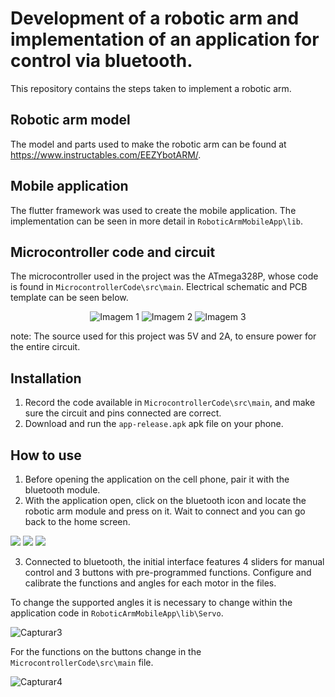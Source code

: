 # Development of a robotic arm and implementation of an application for control via bluetooth.

This repository contains the steps taken to implement a robotic arm.

## Robotic arm model

The model and parts used to make the robotic arm can be found at https://www.instructables.com/EEZYbotARM/.

## Mobile application

The flutter framework was used to create the mobile application. The implementation can be seen in more detail in `RoboticArmMobileApp\lib`.

## Microcontroller code and circuit

The microcontroller used in the project was the ATmega328P, whose code is found in `MicrocontrollerCode\src\main`. Electrical schematic and PCB template can be seen below. 
<p align="center">
  <img src="https://github.com/FernandoLKS/Robotic-Arm-Design/raw/main/assets/114883109/3c1c3229-ff31-4038-a5e2-44fa35ace971/WhatsApp%20Image%202023-06-26%20at%2020.34.30.png" alt="Imagem 1" />
  <img src="https://github.com/FernandoLKS/Robotic-Arm-Design/raw/main/assets/114883109/b5cff57e-beba-4a0b-8a4b-40104a58a8de/WhatsApp%20Image%202023-06-26%20at%2020.34.30%20(1).png" alt="Imagem 2" />
  <img src="https://github.com/FernandoLKS/Robotic-Arm-Design/raw/main/assets/114883109/70a3f96a-2299-49fc-8d8e-3c4cbaaa04c5/WhatsApp%20Image%202023-06-26%20at%2020.34.30%20(2).png" alt="Imagem 3" />
</p>

note: The source used for this project was 5V and 2A, to ensure power for the entire circuit.

## Installation

1. Record the code available in `MicrocontrollerCode\src\main`, and make sure the circuit and pins connected are correct.
2. Download and run the `app-release.apk` apk file on your phone.

## How to use

1. Before opening the application on the cell phone, pair it with the bluetooth module.
2. With the application open, click on the bluetooth icon and locate the robotic arm module and press on it. Wait to connect and you can go back to the home screen.

<p align="center">
  <div>
    <img src="https://github.com/FernandoLKS/Robotic-Arm-Design/raw/main/assets/114883109/3c1c3229-ff31-4038-a5e2-44fa35ace971/WhatsApp%20Image%202023-06-26%20at%2020.34.30.png"/>
    <img src="https://github.com/FernandoLKS/Robotic-Arm-Design/raw/main/assets/114883109/b5cff57e-beba-4a0b-8a4b-40104a58a8de/WhatsApp%20Image%202023-06-26%20at%2020.34.30%20(1).png"/>
    <img src="https://github.com/FernandoLKS/Robotic-Arm-Design/raw/main/assets/114883109/70a3f96a-2299-49fc-8d8e-3c4cbaaa04c5/WhatsApp%20Image%202023-06-26%20at%2020.34.30%20(2).png"/>
  </div>
</p>

3. Connected to bluetooth, the initial interface features 4 sliders for manual control and 3 buttons with pre-programmed functions. Configure and calibrate the functions and angles for each motor in the files. 

To change the supported angles it is necessary to change within the application code in `RoboticArmMobileApp\lib\Servo`.

![Capturar3](https://github.com/FernandoLKS/Robotic-Arm-Design/assets/114883109/48424106-be40-4c6a-835a-20bb36aa5ad5)

For the functions on the buttons change in the `MicrocontrollerCode\src\main` file.

![Capturar4](https://github.com/FernandoLKS/Robotic-Arm-Design/assets/114883109/b59ee277-8055-486f-8952-131f70d7135f)
